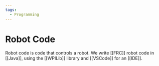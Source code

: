 ```yaml
---
tags:
  - Programming
---
```


# Robot Code

Robot code is code that controls a robot. We write [[FRC]] robot code in [[Java]], using the [[WPILib]] library and [[VSCode]] for an [[IDE]].